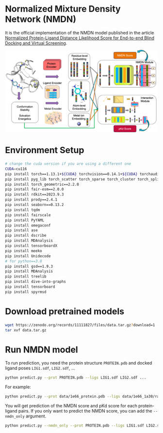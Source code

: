 # Normalized Mixture Density Network (NMDN)

It is the official implementation of the NMDN model published in the article [Normalized Protein-Ligand Distance Likelihood Score for End-to-end Blind Docking and Virtual Screening]().

![](./model.png)

# Environment Setup

```bash
# change the cuda version if you are using a different one
CUDA=cu116
pip install torch==1.13.1+${CUDA} torchvision==0.14.1+${CUDA} torchaudio==0.13.1 --extra-index-url https://download.pytorch.org/whl/${CUDA}
pip install pyg_lib torch_scatter torch_sparse torch_cluster torch_spline_conv -f https://data.pyg.org/whl/torch-1.13.1+${CUDA}.html
pip install torch_geometric==2.2.0
pip install fair-esm==2.0.0
pip install rdkit==2023.9.3
pip install prody==2.4.1
pip install seaborn==0.13.2
pip install tqdm
pip install fairscale
pip install PyYAML
pip install omegaconf
pip install ase
pip install dscribe
pip install MDAnalysis
pip install tensorboardX
pip install meeko
pip install Unidecode
# for python==3.8
pip install gsd==1.9.3
pip install MDAnalysis
pip install treelib
pip install dive-into-graphs
pip install tensorboard
pip install spyrmsd
```

# Download pretrained models

```bash
wget https://zenodo.org/records/11111827/files/data.tar.gz?download=1 -O data.tar.gz
tar xvf data.tar.gz
```

# Run NMDN model
To run prediction, you need the protein structure `PROTEIN.pdb` and docked ligand poses `LIG1.sdf`, `LIG2.sdf`, ...

```bash
python predict.py --prot PROTEIN.pdb --ligs LIG1.sdf LIG2.sdf ...
```

For example:

```bash
python predict.py --prot data/1e66_protein.pdb --ligs data/1e66_1a30/rank1_confidence-0.63.sdf data/1e66_1a30/rank5_confidence-0.94.sdf
```

You will get prediction of the NMDN score and pKd score for each protein-ligand pairs. If you only want to predict the NMDN score, you can add the `--nmdn_only` argument.

```bash
python predict.py --nmdn_only --prot PROTEIN.pdb --ligs LIG1.sdf LIG2.sdf ...
```
